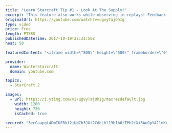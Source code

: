 ```yaml
---
title: "Learn Starcraft Tip #1 - Look At The Supply!"
excerpt: "This feature also works while observing in replays! Feedback and tip suggestions are appreciated :)"
originalUrl: https://youtube.com/watch?v=ugvyTajOhIg
type: video
price: Free
length: PT58S
publishedDateTime: 2017-10-19T22:31:50Z
heat: 50

featuredContent: "<iframe width=\"800\" height=\"500\" frameborder=\"0\" src=\"https://www.youtube.com/embed/ugvyTajOhIg\" allow=\"accelerometer; autoplay; encrypted-media; gyroscope; picture-in-picture\" allowfullscreen></iframe>"

provider:
  name: WinterStarcraft
  domain: youtube.com

topics:
  - StarCraft 2

images:
  - url: https://i.ytimg.com/vi/ugvyTajOhIg/maxresdefault.jpg
    width: 1280
    height: 720
    isCached: true

secured: "3ecCaapgL4DmIKFRkl2jUN7h3JUt2CdbLhl19bIb6tTPb2fXi5AuGpYA1lnKc68q2AaPZ/l71V+JenENORwC9dS82EaaR7a+21/wYRCrayeb3gT9wi6FHtb6BUWuEbDJgijz7tlNmLiti5mKmT/70IHqJwjkF6yu5W2an1MbIbPayJ1bD7gKvBQ8v/GvCmxSXKgr0WYxb8RWBx9/3oBgiiqDqmUmEiYkduEatILlEv3KP3cGNdZxmknKmrzuIal0W5MMDX00WSv+DPxpm4VylQqPuaXQ5QRHa7g45nRTmd4thZEzKCxcnDrnDO+gvpneMEZ13z/hB5G3fL/WeUbsroIWKVxbBOYsrR4oSz1l+a4ST9g4pWMQm/qR8Ayg7HhvHXGQx2fHXlyJ2dRCjdS8O4Ie1+5C1erXd7TGx6cTpWA=;ww6lBf0UZwAxjmz5SiEZGQ=="
---
```


